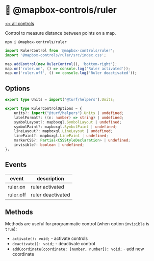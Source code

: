 # 📏 @mapbox-controls/ruler

[<< all controls](/README.md)

Control to measure distance between points on a map.

```
npm i @mapbox-controls/ruler
```

```js
import RulerControl from '@mapbox-controls/ruler';
import '@mapbox-controls/ruler/src/index.css';

map.addControl(new RulerControl(), 'bottom-right');
map.on('ruler.on', () => console.log('Ruler activated'));
map.on('ruler.off', () => console.log('Ruler deactivated'));
```

## Options

```ts
export type Units = import('@turf/helpers').Units;

export type RulerControlOptions = {
    units?: import("@turf/helpers").Units | undefined;
    labelFormat?: ((n: number) => string) | undefined;
    symbolLayout?: mapboxgl.SymbolLayout | undefined;
    symbolPaint?: mapboxgl.SymbolPaint | undefined;
    lineLayout?: mapboxgl.LineLayout | undefined;
    linePaint?: mapboxgl.LinePaint | undefined;
    markerCSS?: Partial<CSSStyleDeclaration> | undefined;
    invisible?: boolean | undefined;
};
```

## Events

| event     | description       |
| --------- | ----------------- |
| ruler.on  | ruler activated   |
| ruler.off | ruler deactivated |

## Methods

Methods are useful for programmatic control (when option `invisible` is `true`):

- `activate(): void;` - activate controls
- `deactivate(): void;` - deactivate control
- `addCoordinate(coordinate: [number, number]): void;` - add new coordinate
